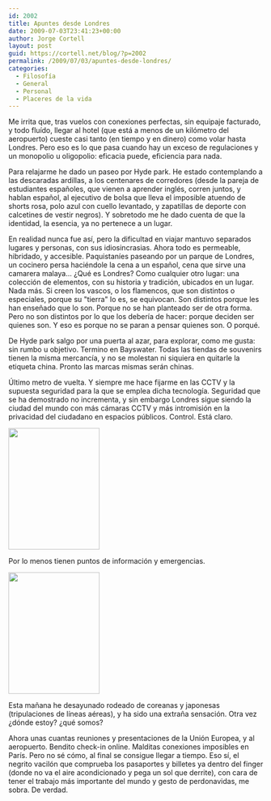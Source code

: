 ```yaml
---
id: 2002
title: Apuntes desde Londres
date: 2009-07-03T23:41:23+00:00
author: Jorge Cortell
layout: post
guid: https://cortell.net/blog/?p=2002
permalink: /2009/07/03/apuntes-desde-londres/
categories:
  - Filosofí­a
  - General
  - Personal
  - Placeres de la vida
---
```

Me irrita que, tras vuelos con conexiones perfectas, sin equipaje facturado, y todo fluído, llegar al hotel (que está a menos de un kilómetro del aeropuerto) cueste casi tanto (en tiempo y en dinero) como volar hasta Londres. Pero eso es lo que pasa cuando hay un exceso de regulaciones y un monopolio u oligopolio: eficacia puede, eficiencia para nada.

Para relajarme he dado un paseo por Hyde park. He estado contemplando a las descaradas ardillas, a los centenares de corredores (desde la pareja de estudiantes españoles, que vienen a aprender inglés, corren juntos, y hablan español, al ejecutivo de bolsa que lleva el imposible atuendo de shorts rosa, polo azul con cuello levantado, y zapatillas de deporte con calcetines de vestir negros). Y sobretodo me he dado cuenta de que la identidad, la esencia, ya no pertenece a un lugar.

En realidad nunca fue así, pero la dificultad en viajar mantuvo separados lugares y personas, con sus idiosincrasias. Ahora todo es permeable, hibridado, y accesible. Paquistaníes paseando por un parque de Londres, un cocinero persa haciéndole la cena a un español, cena que sirve una camarera malaya... ¿Qué es Londres? Como cualquier otro lugar: una colección de elementos, con su historia y tradición, ubicados en un lugar. Nada más. Si creen los vascos, o los flamencos, que son distintos o especiales, porque su "tierra" lo es, se equivocan. Son distintos porque les han enseñado que lo son. Porque no se han planteado ser de otra forma. Pero no son distintos por lo que los debería de hacer: porque deciden ser quienes son. Y eso es porque no se paran a pensar quienes son. O porqué.

De Hyde park salgo por una puerta al azar, para explorar, como me gusta: sin rumbo u objetivo. Termino en Bayswater. Todas las tiendas de souvenirs tienen la misma mercancía, y no se molestan ni siquiera en quitarle la etiqueta china. Pronto las marcas mismas serán chinas.

Último metro de vuelta. Y siempre me hace fijarme en las CCTV y la supuesta seguridad para la que se emplea dicha tecnología. Seguridad que se ha demostrado no incrementa, y sin embargo Londres sigue siendo la ciudad del mundo con más cámaras CCTV y más intromisión en la privacidad del ciudadano en espacios públicos. Control. Está claro.

<img class="aligncenter" title="CCTVs en metro" src="https://farm3.static.flickr.com/2494/3689964636_00fbafb963_m.jpg" alt="" width="180" height="240" />

Por lo menos tienen puntos de información y emergencias.

<img class="aligncenter" title="punto info" src="https://farm3.static.flickr.com/2553/3689964480_12759edfe3_m.jpg" alt="" width="180" height="240" />

Esta mañana he desayunado rodeado de coreanas y japonesas (tripulaciones de líneas aéreas), y ha sido una extraña sensación. Otra vez ¿dónde estoy? ¿qué somos?

Ahora unas cuantas reuniones y presentaciones de la Unión Europea, y al aeropuerto. Bendito check-in online. Malditas conexiones imposibles en París. Pero no sé cómo, al final se consigue llegar a tiempo. Eso sí, el negrito vacilón que comprueba los pasaportes y billetes ya dentro del finger (donde no va el aire acondicionado y pega un sol que derrite), con cara de tener el trabajo más importante del mundo y gesto de perdonavidas, me sobra. De verdad.